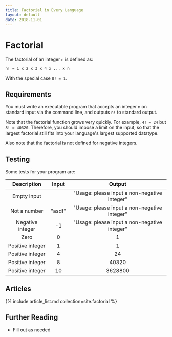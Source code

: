 ```yaml
---
title: Factorial in Every Language
layout: default
date: 2018-11-01
---
```


# Factorial

The factorial of an integer `n` is defined as:

`n! = 1 x 2 x 3 x 4 x ... x n`

With the special case `0! = 1`.

## Requirements

You must write an executable program that accepts an integer `n` on standard
input via the command line, and outputs `n!` to standard output.

Note that the factorial function grows very quickly. For example, `4! = 24`
but `8! = 40320`. Therefore, you should impose a limit on the input, so that
the largest factorial still fits into your language's largest supported datatype.

Also note that the factorial is not defined for negative integers.

## Testing

Some tests for your program are:

| Description      | Input     | Output                                       |
| :--------------: | :-------: | :------------------------------------------: |
| Empty input      |           | "Usage: please input a non-negative integer" |
| Not a number     | "asdf"    | "Usage: please input a non-negative integer" |
| Negative integer | -1        | "Usage: please input a non-negative integer" |
| Zero             | 0         | 1                                            |
| Positive integer | 1         | 1                                            |
| Positive integer | 4         | 24                                           |
| Positive integer | 8         | 40320                                        |
| Positive integer | 10        | 3628800                                      |

## Articles

{% include article_list.md collection=site.factorial %}

## Further Reading

- Fill out as needed
